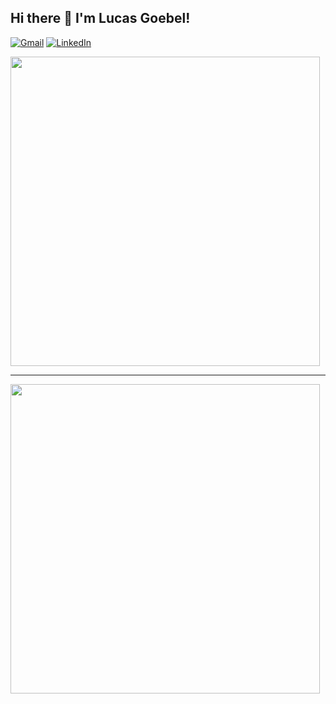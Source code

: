 ## Hi there 👋 I'm Lucas Goebel!

[![Gmail](https://img.shields.io/badge/Gmail-D14836?style=flat&logo=gmail&logoColor=white)](mailto:pro.lcsgoebel@gmail.com)
[![LinkedIn](https://img.shields.io/badge/Linkedin-%230077B5.svg?style=flat&logo=linkedin&logoColor=white)](https://linkedin.com/in/lucas-a-goebel)

<picture>
  <source
    width="495x" srcset="https://github-readme-stats.vercel.app/api?username=lgoebel&hide_title=true&hide_border=true&show_icons=true&include_all_commits=true&count_private=true&line_height=21&theme=chartreuse-dark"(prefers-color-scheme: dark)"
    />
  <source
    width="495x" srcset="https://github-readme-stats.vercel.app/api?username=lgoebel&&hide_title=true&hide_border=true&show_icons=true&include_all_commits=true&count_private=true&line_height=21&theme=flag-india"(prefers-color-scheme: light)"
  />
  <img src="https://github-readme-stats.vercel.app/api?username=lgoebel&show_icons=true" />
</picture>

---

<img width="495x" src="https://github-readme-stats.vercel.app/api?username=lgoebel&hide_title=true&hide_border=true&show_icons=true&include_all_commits=true&count_private=true&line_height=21&theme=chartreuse-dark"/></br>
